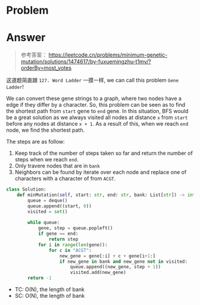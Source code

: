 # Problem
# Answer
> 参考答案： https://leetcode.cn/problems/minimum-genetic-mutation/solutions/1474617/by-fuxuemingzhu-t1mv/?orderBy=most_votes

这道题简直跟 `127. Word Ladder` 一摸一样, we can call this problem `Gene Ladder`!

We can convert these gene strings to a graph, where two nodes have a edge if they differ by a character. So, this problem can be seen as to find the shortest path from `start` gene to `end` gene. In this situation, BFS would be a great solution as we always visited all nodes at distance `x` from `start` before any nodes at distance `x + 1`. As a result of this, when we reach `end` node, we find the shortest path.

The steps are as follow:
1. Keep track of the number of steps taken so far and return the number of steps when we reach `end`.
2. Only travere nodes that are in `bank`
3. Neighbors can be found by iterate over each node and replace one of characters with a character of from `ACGT`.

```python
class Solution:
    def minMutation(self, start: str, end: str, bank: List[str]) -> int:
        queue = deque()
        queue.append((start, 0))
        visited = set()
        
        while queue:
            gene, step = queue.popleft()
            if gene == end:
                return step
            for i in range(len(gene)):
                for c in "ACGT":
                    new_gene = gene[:i] + c + gene[i+1:]
                    if new_gene in bank and new_gene not in visited:
                        queue.append((new_gene, step + 1))
                        visited.add(new_gene)
        return -1
```
- TC: O(N), the length of bank
- SC: O(N), the length of bank